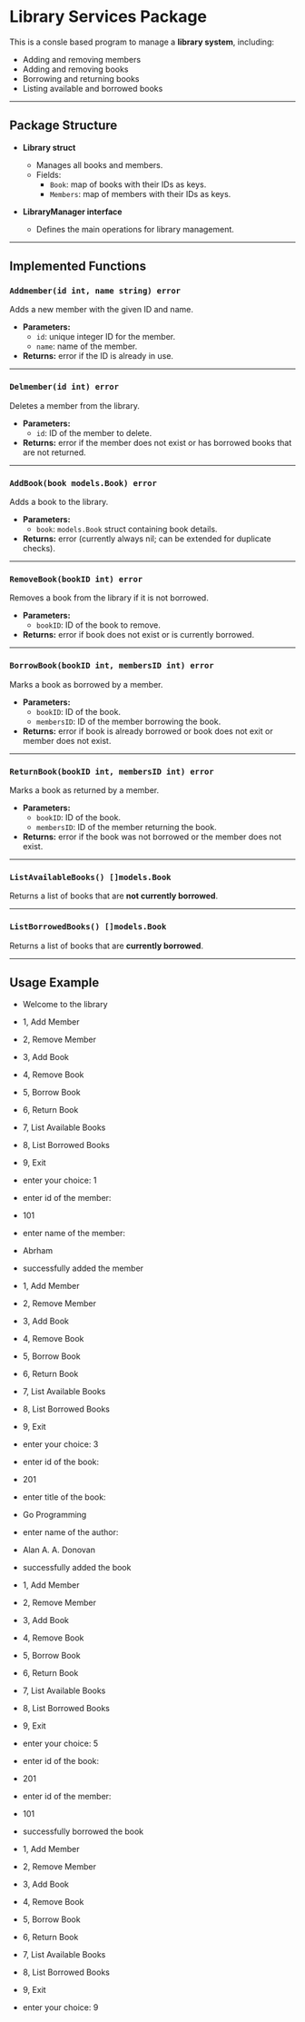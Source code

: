 # Library Services Package

This is a consle based program to manage a **library system**, including:

- Adding and removing members
- Adding and removing books
- Borrowing and returning books
- Listing available and borrowed books

---

##  **Package Structure**

- **Library struct**
  - Manages all books and members.
  - Fields:
    - `Book`: map of books with their IDs as keys.
    - `Members`: map of members with their IDs as keys.

- **LibraryManager interface**
  - Defines the main operations for library management.

---

##  **Implemented Functions**

###  `Addmember(id int, name string) error`

Adds a new member with the given ID and name.

- **Parameters:**
  - `id`: unique integer ID for the member.
  - `name`: name of the member.
- **Returns:** error if the ID is already in use.

---

###  `Delmember(id int) error`

Deletes a member from the library.

- **Parameters:**
  - `id`: ID of the member to delete.
- **Returns:** error if the member does not exist or has borrowed books that are not returned.

---

###  `AddBook(book models.Book) error`

Adds a book to the library.

- **Parameters:**
  - `book`: `models.Book` struct containing book details.
- **Returns:** error (currently always nil; can be extended for duplicate checks).

---

###  `RemoveBook(bookID int) error`

Removes a book from the library if it is not borrowed.

- **Parameters:**
  - `bookID`: ID of the book to remove.
- **Returns:** error if book does not exist or is currently borrowed.

---

###  `BorrowBook(bookID int, membersID int) error`

Marks a book as borrowed by a member.

- **Parameters:**
  - `bookID`: ID of the book.
  - `membersID`: ID of the member borrowing the book.
- **Returns:** error if book is already borrowed or book does not exit or member does not exist.

---

###  `ReturnBook(bookID int, membersID int) error`

Marks a book as returned by a member.

- **Parameters:**
  - `bookID`: ID of the book.
  - `membersID`: ID of the member returning the book.
- **Returns:** error if the book was not borrowed or the member does not exist.

---

###  `ListAvailableBooks() []models.Book`

Returns a list of books that are **not currently borrowed**.

---

###  `ListBorrowedBooks() []models.Book`

Returns a list of books that are **currently borrowed**.

---
##  **Usage Example**
- Welcome to the library
- 1, Add Member
- 2, Remove Member
- 3, Add Book
- 4, Remove Book
- 5, Borrow Book
- 6, Return Book
- 7, List Available Books
- 8, List Borrowed Books
- 9, Exit
- enter your choice: 1
- enter id of the member:
- 101
- enter name of the member:
- Abrham
- successfully added the member

- 1, Add Member
- 2, Remove Member
- 3, Add Book
- 4, Remove Book
- 5, Borrow Book
- 6, Return Book
- 7, List Available Books
- 8, List Borrowed Books
- 9, Exit
- enter your choice: 3
- enter id of the book:
- 201
- enter title of the book:
- Go Programming
- enter name of the author:
- Alan A. A. Donovan
- successfully added the book

- 1, Add Member
- 2, Remove Member
- 3, Add Book
- 4, Remove Book
- 5, Borrow Book
- 6, Return Book
- 7, List Available Books
- 8, List Borrowed Books
- 9, Exit
- enter your choice: 5
- enter id of the book:
- 201
- enter id of the member:
- 101
- successfully borrowed the book

- 1, Add Member
- 2, Remove Member
- 3, Add Book
- 4, Remove Book
- 5, Borrow Book
- 6, Return Book
- 7, List Available Books
- 8, List Borrowed Books
- 9, Exit
- enter your choice: 9
